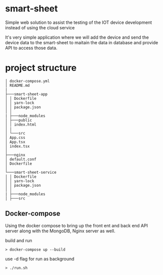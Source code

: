 # smart-sheet

Simple web solution to assist the testing of the IOT device development instead of using the cloud service

It's very simple application where we will add the device and send the device data to the smart-sheet to maitain the data in database and provide API to access those data.

# project structure

```
│ docker-compose.yml
│ README.md
|
├───smart-sheet-app
│ │ Dockerfile
│ │ yarn-lock
│ │ package.json
│ │
| ├───node_modules
│ ├───public
│ │ index.html
│ |
│ └───src
│ App.css
│ App.tsx
│ index.tsx
│
├───nginx
│ default.conf
│ Dockerfile
│
└───smart-sheet-service
│ │ Dockerfile
│ │ yarn-lock
│ │ package.json
│ │
| ├───node_modules
│ ├───src
```

## Docker-compose

Using the docker compose to bring up the front ent and back end API server along with the MongoDB, Nginx server as well.

build and run

```
> docker-compose up --build
```

use -d flag for run as background

```
> ./run.sh
```
